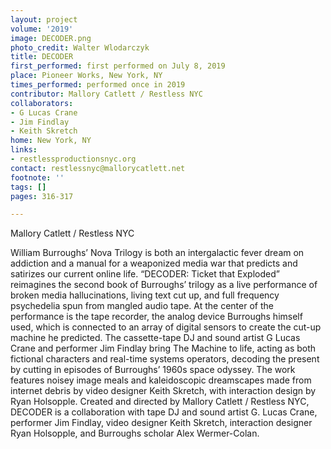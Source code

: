 ```yaml
---
layout: project
volume: '2019'
image: DECODER.png
photo_credit: Walter Wlodarczyk
title: DECODER
first_performed: first performed on July 8, 2019
place: Pioneer Works, New York, NY
times_performed: performed once in 2019
contributor: Mallory Catlett / Restless NYC
collaborators:
- G Lucas Crane
- Jim Findlay
- Keith Skretch
home: New York, NY
links:
- restlessproductionsnyc.org
contact: restlessnyc@mallorycatlett.net
footnote: ''
tags: []
pages: 316-317

---
```


Mallory Catlett / Restless NYC

William Burroughs’ Nova Trilogy is both an intergalactic fever dream on addiction and a manual for a weaponized media war that predicts and satirizes our current online life. “DECODER: Ticket that Exploded” reimagines the second book of Burroughs’ trilogy as a live performance of broken media hallucinations, living text cut up, and full frequency psychedelia spun from mangled audio tape. At the center of the performance is the tape recorder, the analog device Burroughs himself used, which is connected to an array of digital sensors to create the cut-up machine he predicted. The cassette-tape DJ and sound artist G Lucas Crane and performer Jim Findlay bring The Machine to life, acting as both fictional characters and real-time systems operators, decoding the present by cutting in episodes of Burroughs’ 1960s space odyssey. The work features noisey image meals and kaleidoscopic dreamscapes made from internet debris by video designer Keith Skretch, with interaction design by Ryan Holsopple. Created and directed by Mallory Catlett / Restless NYC, DECODER is a collaboration with tape DJ and sound artist G. Lucas Crane, performer Jim Findlay, video designer Keith Skretch, interaction designer Ryan Holsopple, and Burroughs scholar Alex Wermer-Colan.
